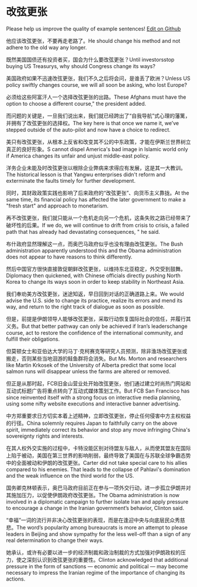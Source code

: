 # 改弦更张

Please help us improve the quality of example sentences! [Edit on Github](https://github.com/jiyushe/jiyu-example-sentence-source/blob/main/chinese/gaixiangengzhang.md)

<p><span class="chinese">他应该改弦更张，不要再走老路了。</span><span class="english">He should change his method and not adhere to the old way any longer.</span></p>

<p><span class="chinese">既然美国国债还有投资者买，国会为什么要改弦更张？</span><span class="english">Until investorsstop buying US Treasurys, why should Congress change its ways?</span></p>

<p><span class="chinese">美国政府如果不迅速改弦更张，我们不久之后将会问，是谁丢了欧洲？</span><span class="english">Unless US policy swiftly changes course, we will all soon be asking, who lost Europe?</span></p>

<p><span class="chinese">必须给这些阿富汗人一个选择改弦更张的出路。</span><span class="english">These Afghans must have the option to choose a different course," the president added.</span></p>

<p><span class="chinese">而问题的关键是，一旦我们说出来，我们就已经跨出了“自我导航”式心理的藩篱，并拥有了改弦更张的选择权。</span><span class="english">The key here is that once we name it, we’ve stepped outside of the auto-pilot and now have a choice to redirect.</span></p>

<p><span class="chinese">美只有改弦更张，从根本上反省和改变其不公的中东政策，才能在伊斯兰世界树立真正的良好形象。</span><span class="english">S cannot dispel America's bad image in Islamic world only if America changes its unfair and unjust middle-east policy.</span></p>

<p><span class="chinese">洋务企业未能及时改弦更张以根除企业弊病来求得应有发展，这是其一大教训。</span><span class="english">The historical lesson is that Yangwu enterprises didn't reform and exterminate the faults timely for further development.</span></p>

<p><span class="chinese">同时，其财政政策实践也影响了后来政府的“改弦更张”、向货币主义靠拢。</span><span class="english">At the same time, its financial policy has affected the later government to make a "fresh start" and approach to monetarism.</span></p>

<p><span class="chinese">再不改弦更张，我们就只能从一个危机走向另一个危机，这条失败之路已经带来了破坏性的后果。</span><span class="english">If we do, we will continue to drift from crisis to crisis, a failed path that has already had devastating consequences, " he said.</span></p>

<p><span class="chinese">布什政府显然理解这一点，而奥巴马政府似乎也没有理由改弦更张。</span><span class="english">The Bush administration apparently understood this and the Obama administration does not appear to have reasons to think differently.</span></p>

<p><span class="chinese">然后中国官方很快直接敦促朝鲜改弦更张，以维持东北亚稳定，外交受到鼓舞。</span><span class="english">Diplomacy then quickened, with Chinese officials directly pushing North Korea to change its ways soon in order to keep stability in Northeast Asia.</span></p>

<p><span class="chinese">我们奉劝美方改弦更张，迷途知返，早日回到对话的正确道路上来。</span><span class="english">We would advise the U.S. side to change its practice, realize its errors and mend its way, and return to the right track of dialogue as soon as possible.</span></p>

<p><span class="chinese">但是，前提是伊朗领导人能够改弦更张，采取行动恢复国际社会的信任，并履行其义务。</span><span class="english">But that better pathway can only be achieved if Iran’s leaderschange course, act to restore the confidence of the international community, and fulfill their obligations.</span></p>

<p><span class="chinese">但莫顿女士和亚伯达大学的马丁‧克柯赛克等研究人员预测，除非渔场改弦更张或搬走，否则某些当地洄游的鲑鱼群将会消失。</span><span class="english">But Ms. Morton and researchers like Martin Krkosek of the University of Alberta predict that some local salmon runs will disappear unless the farms are altered or removed.</span></p>

<p><span class="chinese">但正是从那时起，FCB旧金山营业处开始改弦更张，他们通过建立时尚热门网站和互动式标题广告将重点转向了互动式媒体策划工作。</span><span class="english">But FCB San Francisco has since reinvented itself with a strong focus on interactive media planning, using some nifty website executions and interactive banner advertising.</span></p>

<p><span class="chinese">中方郑重要求日方切实本着上述精神，立即改弦更张，停止任何侵害中方主权权益的行径。</span><span class="english">China solemnly requires Japan to faithfully carry on the above spirit, immediately correct its behavior and stop any move infringing China's sovereignty rights and interests.</span></p>

<p><span class="chinese">在其人权外交实施的过程中，卡特没能区别对待盟友与敌人，从而使其盟友在国际上陷于被动，美国在第三世界的影响削弱，最终导致了美国在与苏联全球争霸态势中的全面被动和伊朗的改弦更张。</span><span class="english">Carter did not take special care to his allies compared to his enemies. That leads to the collapse of Pahlavi's domination and the weak influence on the third world for the US.</span></p>

<p><span class="chinese">国务卿克林顿表示，奥巴马政府目前正在参与一项外交行动，进一步孤立伊朗并对其施加压力，以促使伊朗政府改弦更张。</span><span class="english">The Obama administration is now involved in a diplomatic campaign to further isolate Iran and apply pressure to encourage a change in the Iranian government’s behavior, Clinton said.</span></p>

<p><span class="chinese">“幸福”一词的流行并非决心改弦更张的表现，而是在逢迎中央与向底层民众秀慈悲。</span><span class="english">The word’s popularity among bureaucrats is more an attempt to please leaders in Beijing and show sympathy for the less well-off than a sign of any real determination to change their ways.</span></p>

<p><span class="chinese">她承认，或许有必要以进一步的经济制裁和政治制裁的方式加强对伊朗政权的压力，使之深刻认识到改弦更张的重要性。</span><span class="english">Clinton acknowledged that additional pressure in the form of sanctions — economic and political — may become necessary to impress the Iranian regime of the importance of changing its actions.</span></p>

